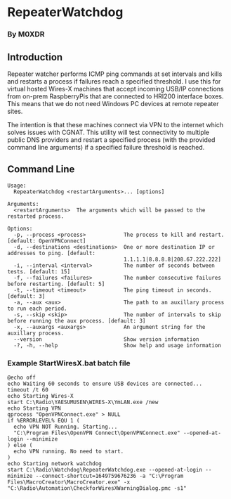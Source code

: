 
# RepeaterWatchdog
### By M0XDR
## Introduction
Repeater watcher performs ICMP ping commands at set intervals and kills and restarts a process if failures reach a specified threshold. I use this for virtual hosted Wires-X machines that accept incoming USB/IP connections from on-prem RaspberryPis that are connected to HRI200 interface boxes. This means that we do not need Windows PC devices at remote repeater sites.

The intention is that these machines connect via VPN to the internet which solves issues with CGNAT. This utility will test connectivity to multiple public DNS providers and restart a specified process (with the provided command line arguments) if a specified failure threshold is reached.

## Command Line
```
Usage:
  RepeaterWatchdog <restartArguments>... [options]

Arguments:
  <restartArguments>  The arguments which will be passed to the restarted process.

Options:
  -p, --process <process>            The process to kill and restart. [default: OpenVPNConnect]
  -d, --destinations <destinations>  One or more destination IP or addresses to ping. [default:
                                     1.1.1.1|8.8.8.8|208.67.222.222]
  -i, --interval <interval>          The number of seconds between tests. [default: 15]
  -f, --failures <failures>          The number consecutive failures before restarting. [default: 5]
  -t, --timeout <timeout>            The ping timeout in seconds. [default: 3]
  -a, --aux <aux>                    The path to an auxillary process to run each period.
  -s, --skip <skip>                  The number of intervals to skip before running the aux process. [default: 3]
  -x, --auxargs <auxargs>            An argument string for the auxillary process.
  --version                          Show version information
  -?, -h, --help                     Show help and usage information
```
### Example StartWiresX.bat batch file
```
@echo off
echo Waiting 60 seconds to ensure USB devices are connected...
timeout /t 60
echo Starting Wires-X
start C:\Radio\YAESUMUSEN\WIRES-X\YmLAN.exe /new
echo Starting VPN
qprocess "OpenVPNConnect.exe" > NULL
if %ERRORLEVEL% EQU 1 (
  echo VPN NOT Running. Starting...
  "C:\Program Files\OpenVPN Connect\OpenVPNConnect.exe" --opened-at-login --minimize
) else ( 
  echo VPN running. No need to start.
)
echo Starting network watchdog
start C:\Radio\Watchdog\RepeaterWatchdog.exe --opened-at-login --minimize --connect-shortcut=1649759676236 -a "C:\Program Files\MacroCreator\MacroCreator.exe" -x "C:\Radio\Automation\CheckforWiresXWarningDialog.pmc -s1"
```
